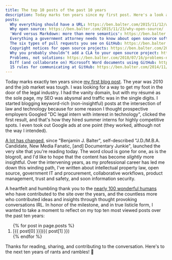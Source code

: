 ```yaml
---
title: The top 10 posts of the past 10 years
description: Today marks ten years since my first post. Here's a look at my most viewed posts over the past ten years.
posts:
  Why everything should have a URL: https://ben.balter.com/2015/11/12/why-urls/
  Why open source: https://ben.balter.com/2015/11/23/why-open-source/
  'Word versus Markdown: more than mere semantics': https://ben.balter.com/2014/03/31/word-versus-markdown-more-than-mere-semantics/
  Everything a government attorney needs to know about open source software licensing: https://ben.balter.com/2014/10/08/open-source-licensing-for-government-attorneys/
  The six types of pull requests you see on GitHub: https://ben.balter.com/2015/12/08/types-of-pull-requests/
  Copyright notices for open source projects: https://ben.balter.com/2015/06/03/copyright-notices-for-websites-and-open-source-projects/
  Why you probably shouldn’t add a CLA to your open source project: https://ben.balter.com/2018/01/02/why-you-probably-shouldnt-add-a-cla-to-your-open-source-project/
  Problems, not solutions: https://ben.balter.com/2018/07/16/problems-not-solutions/
  Diff (and collaborate on) Microsoft Word documents using GitHub: https://ben.balter.com/2015/02/06/word-diff/
  15 rules for communicating at GitHub: https://ben.balter.com/2014/11/06/rules-of-communicating-at-github/
---
```


Today marks exactly ten years since [my first blog post](https://ben.balter.com/2010/09/12/wordpress-resume-plugin/). The year was 2010 and the job market was tough. I was looking for a way to get my foot in the door of the legal industry. I had the vanity domain, but with my résumé as the sole page, my SEO was abysmal and traffic was in the single digits. I started blogging keyword-rich (non-insightful) posts at the intersection of law and technology because for some reason I thought prospective employers Googled "DC legal intern with interest in technology", clicked the first result, and that's how they hired summer interns for highly competitive spots. I even took out Google ads at one point (they worked, although not the way I intended).

[A lot has changed](https://web.archive.org/web/20101123210454/http://ben.balter.com/), since "Benjamin J. Balter", self-described "J.D./M.B.A. Candidate, New Media Fanatic, [and] Documentary Junkie", launched the very site that you're reading today. The word cloud is gone for one, as is the blogroll, and I'd like to hope that the content has become *slightly* more insightful. Over the intervening years, as my professional career has led me down this winding path, I've written about intellectual property law, open source, government IT and procurement, collaborative workflows, product management, trust and safety, and soon information security.

A heartfelt and humbling thank you to the [nearly 100 wonderful humans](https://github.com/benbalter/benbalter.github.com/graphs/contributors) who have contributed to the site over the years, and the countless more who contributed ideas and insights through thought provoking conversations IRL. In honor of the milestone, and in true listicle form, I wanted to take a moment to reflect on my top ten most viewed posts over the past ten years:

<ol reversed="">
{% for post in page.posts %}
<li markdown="1">
[{{ post[0] }}]({{ post[1] }})
</li>
{% endfor %}
</ol>

Thanks for reading, sharing, and contributing to the conversation. Here's to the next ten years of rants and rambles! :tada:
